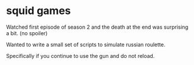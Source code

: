 
# squid games

Watched first episode of season 2 and the death at the end was surprising a bit. (no spoiler)

Wanted to write a small set of scripts to simulate russian roulette.

Specifically if you continue to use the gun and do not reload.


